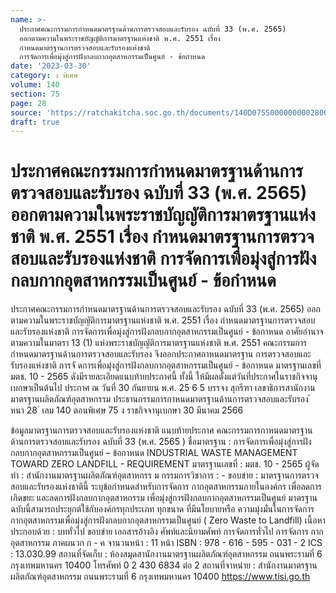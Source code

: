 ```yaml
---
name: >-
  ประกาศคณะกรรมการกำหนดมาตรฐานด้านการตรวจสอบและรับรอง ฉบับที่ 33 (พ.ศ. 2565)
  ออกตามความในพระราชบัญญัติการมาตรฐานแห่งชาติ พ.ศ. 2551 เรื่อง
  กำหนดมาตรฐานการตรวจสอบและรับรองแห่งชาติ
  การจัดการเพื่อมุ่งสู่การฝังกลบกากอุตสาหกรรมเป็นศูนย์ - ข้อกำหนด
date: '2023-03-30'
category: ง พิเศษ
volume: 140
section: 75
page: 28
source: 'https://ratchakitcha.soc.go.th/documents/140D075S0000000002800.pdf'
draft: true
---
```


# ประกาศคณะกรรมการกำหนดมาตรฐานด้านการตรวจสอบและรับรอง ฉบับที่ 33 (พ.ศ. 2565) ออกตามความในพระราชบัญญัติการมาตรฐานแห่งชาติ พ.ศ. 2551 เรื่อง กำหนดมาตรฐานการตรวจสอบและรับรองแห่งชาติ การจัดการเพื่อมุ่งสู่การฝังกลบกากอุตสาหกรรมเป็นศูนย์ - ข้อกำหนด

ประกาศคณะกรรมการกำหนดมาตรฐานด้านการตรวจสอบและรับรอง ฉบับที่ 33 (พ.ศ. 2565) ออกตามความในพระราชบัญญัติการมาตรฐานแห่งชาติ พ.ศ. 2551 เรื่อง กำหนดมาตรฐานการตรวจสอบและรับรองแห่งชาติ การจัดการเพื่อมุ่งสู่การฝังกลบกากอุตสาหกรรมเป็นศูนย์ - ข้อกาหนด อาศัยอำนาจตามความในมาตรา 13 (1) แห่งพระราชบัญญัติการมาตรฐานแห่งชาติ พ.ศ. 2551 คณะกรรมการกำหนดมาตรฐานด้านการตรวจสอบและรับรอง จึงออกประกาศกาหนดมาตรฐาน การตรวจสอบและรับรองแห่งชาติ การจั ดการเพื่อมุ่งสู่การฝังกลบกากอุตสาหกรรมเป็นศูนย์ - ข้อกาหนด มาตรฐานเลขที่ มตช. 10 - 2565 ดังมีรายละเอียดแนบท้ายประกาศนี้ ทั้งนี้ ให้มีผลตั้งแต่วันที่ประกาศในราชกิจจานุเบกษาเป็นต้นไป ประกาศ ณ วันที่ 30 กันยายน พ.ศ. 25 6 5 บรรจง สุกรีฑา เลขาธิการสานักงานมาตรฐานผลิตภัณฑ์อุตสาหกรรม ประธานกรรมการกาหนดมาตรฐานด้านการตรวจสอบและรับรอง ้ หนา 28 ่ เลม 140 ตอนพิเศษ 75 ง ราชกิจจานุเบกษา 30 มีนาคม 2566

ข้อมูลมาตรฐานการตรวจสอบและรับรองแห่งชาติ แนบท้ายประกาศ คณะกรรมการกาหนดมาตรฐานด้านการตรวจสอบและรับรอง ฉบับที่ 33 (พ.ศ. 2565 ) ชื่อมาตรฐาน : การจัดการเพื่อมุ่งสู่การฝังกลบกากอุตสาหกรรมเป็นศูนย์ – ข้อกาหนด INDUSTRIAL WASTE MANAGEMENT TOWARD ZERO LANDFILL - REQUIREMENT มาตรฐานเลขที่ : มตช. 10 - 2565 ผู้จัดทำ : สำนักงานมาตรฐานผลิตภัณฑ์อุตสาหกรร ม กรรมการวิชาการ : - ขอบข่าย : มาตรฐานการตรวจสอบและรับรองแห่งชาตินี้ ระบุข้อกำหนดสำหรับการจัดการ กากอุตสาหกรรมภายในองค์กร เพื่อลดการเกิดขยะ และลดการฝังกลบกากอุตสาหกรรม เพื่อมุ่งสู่การฝังกลบกากอุตสาหกรรมเป็นศูนย์ มาตรฐานฉบับนี้สามารถประยุกต์ใช้กับองค์กรทุกประเภท ทุกขนาด ที่มีนโยบายหรือ ความมุ่งมั่นในการจัดการกากอุตสาหกรรมเพื่อมุ่งสู่การฝังกลบกากอุตสาหกรรมเป็นศูนย์ ( Zero Waste to Landfill) เนื้อหาประกอบด้วย : บททั่วไป ขอบข่าย เอกสารอ้างอิง ศัพท์และนิยามศัพท์ การจัดการทั่วไป การจัดการ กากอุตสาหกรรม ภาคผนวก ก - ค จานวนหน้า : 11 หน้า ISBN : 978 - 616 - 595 - 031 - 2 ICS : 13.030.99 สถานที่จัดเก็บ : ห้องสมุดสานักงานมาตรฐานผลิตภัณฑ์อุตสาหกรรม ถนนพระรามที่ 6 กรุงเทพมหานคร 10400 โทรศัพท์ 0 2 430 6834 ต่อ 2 สถานที่จาหน่าย : สำนักงานมาตรฐานผลิตภัณฑ์อุตสาหกรรม ถนนพระรามที่ 6 กรุงเทพมหานคร 10400 https://www.tisi.go.th
